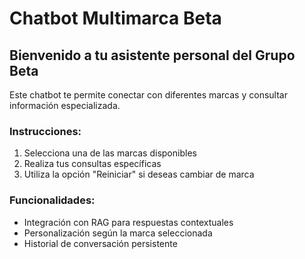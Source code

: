# Chatbot Multimarca Beta

## Bienvenido a tu asistente personal del Grupo Beta

Este chatbot te permite conectar con diferentes marcas y consultar información especializada.

### Instrucciones:

1. Selecciona una de las marcas disponibles
2. Realiza tus consultas específicas
3. Utiliza la opción "Reiniciar" si deseas cambiar de marca

### Funcionalidades:

- Integración con RAG para respuestas contextuales
- Personalización según la marca seleccionada
- Historial de conversación persistente
